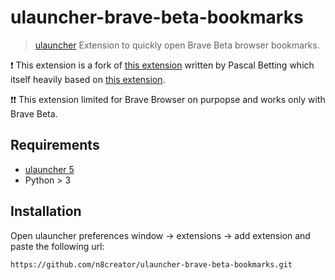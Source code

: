 # ulauncher-brave-beta-bookmarks

> [ulauncher](https://ulauncher.io/) Extension to quickly open Brave Beta browser bookmarks.

❗ This extension is a fork of [this extension](https://github.com/pascalbe-dev/ulauncher-browser-bookmarks/) written by Pascal Betting which itself heavily based on [this extension](https://github.com/nortmas/chrome-bookmarks).

❗❗ This extension limited for Brave Browser on purpopse and works only with Brave Beta.

## Requirements

- [ulauncher 5](https://ulauncher.io/)
- Python > 3

## Installation

Open ulauncher preferences window -> extensions -> add extension and paste the following url:

`https://github.com/n8creator/ulauncher-brave-beta-bookmarks.git`
